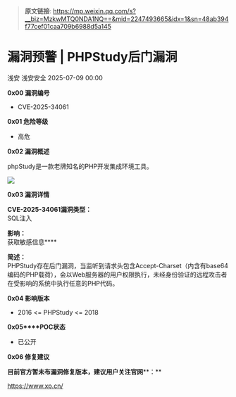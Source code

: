 > **原文链接**: https://mp.weixin.qq.com/s?__biz=MzkwMTQ0NDA1NQ==&mid=2247493665&idx=1&sn=48ab394f77cef01caa709b6988d5a145

#  漏洞预警 | PHPStudy后门漏洞  
浅安  浅安安全   2025-07-09 00:00  
  
**0x00 漏洞编号**  
- CVE-2025-34061  
  
**0x01 危险等级**  
- 高危  
  
**0x02 漏洞概述**  
  
phpStudy是一款老牌知名的PHP开发集成环境工具。  
  
![](https://mmbiz.qpic.cn/sz_mmbiz_png/7stTqD182SWaLw2vQgZuyUrIFYzJaw7W3mFPXGMWg7sj6R50D7juN0tGSgqj6JE0lxnBDVHmQ2r9JlhcfTHjtQ/640?wx_fmt=png&from=appmsg "")  
  
**0x03 漏洞详情**  
  
**CVE-2025-34061漏洞类型：**  
SQL注入  
  
**影响：**  
获取敏感信息****  
  
**简述：**  
PHPStudy存在后门漏洞，当监听到请求头包含Accept-Charset（内含有base64编码的PHP载荷），会以Web服务器的用户权限执行，未经身份验证的远程攻击者在受影响的系统中执行任意的PHP代码。  
  
**0x04 影响版本**  
- 2016 <= PHPStudy <= 2018  
  
**0x05****POC状态**  
- 已公开  
  
**0x06 修复建议**  
  
**目前官方暂未布漏洞修复版本，建议用户关注官网****：**  
  
https://www.xp.cn/  
  
  
  
